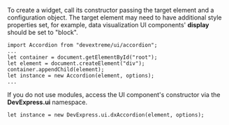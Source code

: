 To create a widget, call its constructor passing the target element and a configuration object. The target element may need to have additional style properties set, for example, data visualization UI components' **display** should be set to "block".

    import Accordion from "devextreme/ui/accordion";
    ...
    let container = document.getElementById("root");
    let element = document.createElement("div");
    container.appendChild(element);
    let instance = new Accordion(element, options);
    ...

If you do not use modules, access the UI component's constructor via the **DevExpress.ui** namespace.

    let instance = new DevExpress.ui.dxAccordion(element, options);
